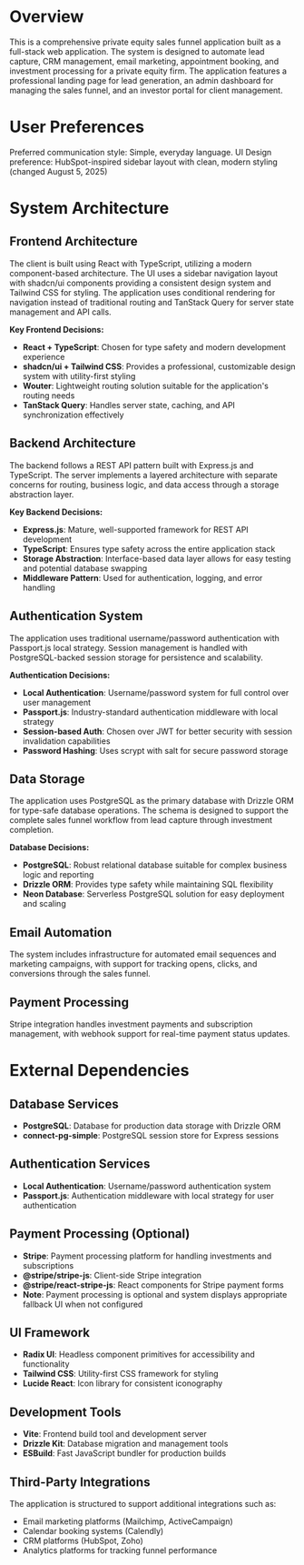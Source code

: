 # Overview

This is a comprehensive private equity sales funnel application built as a full-stack web application. The system is designed to automate lead capture, CRM management, email marketing, appointment booking, and investment processing for a private equity firm. The application features a professional landing page for lead generation, an admin dashboard for managing the sales funnel, and an investor portal for client management.

# User Preferences

Preferred communication style: Simple, everyday language.
UI Design preference: HubSpot-inspired sidebar layout with clean, modern styling (changed August 5, 2025)

# System Architecture

## Frontend Architecture
The client is built using React with TypeScript, utilizing a modern component-based architecture. The UI uses a sidebar navigation layout with shadcn/ui components providing a consistent design system and Tailwind CSS for styling. The application uses conditional rendering for navigation instead of traditional routing and TanStack Query for server state management and API calls.

**Key Frontend Decisions:**
- **React + TypeScript**: Chosen for type safety and modern development experience
- **shadcn/ui + Tailwind CSS**: Provides a professional, customizable design system with utility-first styling
- **Wouter**: Lightweight routing solution suitable for the application's routing needs
- **TanStack Query**: Handles server state, caching, and API synchronization effectively

## Backend Architecture
The backend follows a REST API pattern built with Express.js and TypeScript. The server implements a layered architecture with separate concerns for routing, business logic, and data access through a storage abstraction layer.

**Key Backend Decisions:**
- **Express.js**: Mature, well-supported framework for REST API development
- **TypeScript**: Ensures type safety across the entire application stack
- **Storage Abstraction**: Interface-based data layer allows for easy testing and potential database swapping
- **Middleware Pattern**: Used for authentication, logging, and error handling

## Authentication System
The application uses traditional username/password authentication with Passport.js local strategy. Session management is handled with PostgreSQL-backed session storage for persistence and scalability.

**Authentication Decisions:**
- **Local Authentication**: Username/password system for full control over user management
- **Passport.js**: Industry-standard authentication middleware with local strategy
- **Session-based Auth**: Chosen over JWT for better security with session invalidation capabilities
- **Password Hashing**: Uses scrypt with salt for secure password storage

## Data Storage
The application uses PostgreSQL as the primary database with Drizzle ORM for type-safe database operations. The schema is designed to support the complete sales funnel workflow from lead capture through investment completion.

**Database Decisions:**
- **PostgreSQL**: Robust relational database suitable for complex business logic and reporting
- **Drizzle ORM**: Provides type safety while maintaining SQL flexibility
- **Neon Database**: Serverless PostgreSQL solution for easy deployment and scaling

## Email Automation
The system includes infrastructure for automated email sequences and marketing campaigns, with support for tracking opens, clicks, and conversions through the sales funnel.

## Payment Processing
Stripe integration handles investment payments and subscription management, with webhook support for real-time payment status updates.

# External Dependencies

## Database Services
- **PostgreSQL**: Database for production data storage with Drizzle ORM
- **connect-pg-simple**: PostgreSQL session store for Express sessions

## Authentication Services
- **Local Authentication**: Username/password authentication system
- **Passport.js**: Authentication middleware with local strategy for user authentication

## Payment Processing (Optional)
- **Stripe**: Payment processing platform for handling investments and subscriptions
- **@stripe/stripe-js**: Client-side Stripe integration
- **@stripe/react-stripe-js**: React components for Stripe payment forms
- **Note**: Payment processing is optional and system displays appropriate fallback UI when not configured

## UI Framework
- **Radix UI**: Headless component primitives for accessibility and functionality
- **Tailwind CSS**: Utility-first CSS framework for styling
- **Lucide React**: Icon library for consistent iconography

## Development Tools
- **Vite**: Frontend build tool and development server
- **Drizzle Kit**: Database migration and management tools
- **ESBuild**: Fast JavaScript bundler for production builds

## Third-Party Integrations
The application is structured to support additional integrations such as:
- Email marketing platforms (Mailchimp, ActiveCampaign)
- Calendar booking systems (Calendly)
- CRM platforms (HubSpot, Zoho)
- Analytics platforms for tracking funnel performance